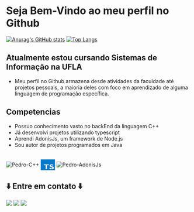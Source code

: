 # Seja Bem-Vindo ao meu perfil no Github 

[![Anurag's GitHub stats](https://github-readme-stats.vercel.app/api?username=Pedro-Goncalves-Costa-Melo&show_icons=true&theme=shadow_red)](https://github.com/Pedro-Goncalves-Costa-Melo/github-readme-stats)
[![Top Langs](https://github-readme-stats.vercel.app/api/top-langs/?username=Pedro-Goncalves-Costa-Melo&layout=donut&theme=shadow_red)](https://github.com/Pedro-Goncalves-Costa-Melo/github-readme-stats)
## Atualmente estou cursando Sistemas de Informação na UFLA
- Meu perfil no Github armazena desde atividades da faculdade até projetos pessoais, a maioria deles com foco em aprendizado de alguma linguagem de programação específica.

## Competencias
- Possuo conhecimento vasto no backEnd da linguagem C++
- Já desenvolvi projetos utilizando typescript
- Aprendi AdonisJs, um framework de Node.js
- Sou autor de projetos programados em Java
<div style="display: inline_block"><br>
  <img align="center" alt="Pedro-C++" height="30" width="40" src="https://cdn.jsdelivr.net/gh/devicons/devicon/icons/cplusplus/cplusplus-original.svg">
  <img align="center" alt="Pedro-Ts" height="30" width="40" src="https://raw.githubusercontent.com/devicons/devicon/master/icons/typescript/typescript-plain.svg">
  <img align="center" alt="Pedro-AdonisJs" height="30" width="40" src="https://cdn.jsdelivr.net/gh/devicons/devicon/icons/adonisjs/adonisjs-original.svg" />
</div>

## 
## ⬇️ Entre em contato ⬇️
<div> 
  <a href="https://instagram.com/opedro.goncalves" target="_blank"><img src="https://img.shields.io/badge/-Instagram-%23E4405F?style=for-the-badge&logo=instagram&logoColor=white" target="_blank"></a>
  <a href="https://www.linkedin.com/in/pedro-gonçalves-194834282" target="_blank"><img src="https://img.shields.io/badge/-LinkedIn-%230077B5?style=for-the-badge&logo=linkedin&logoColor=white" target="_blank"></a>
  <a href = "mailto:pedrogoncalvescm@gmail.com"><img src="https://img.shields.io/badge/-Gmail-%23333?style=for-the-badge&logo=gmail&logoColor=red" target="_blank"></a>
</div>
